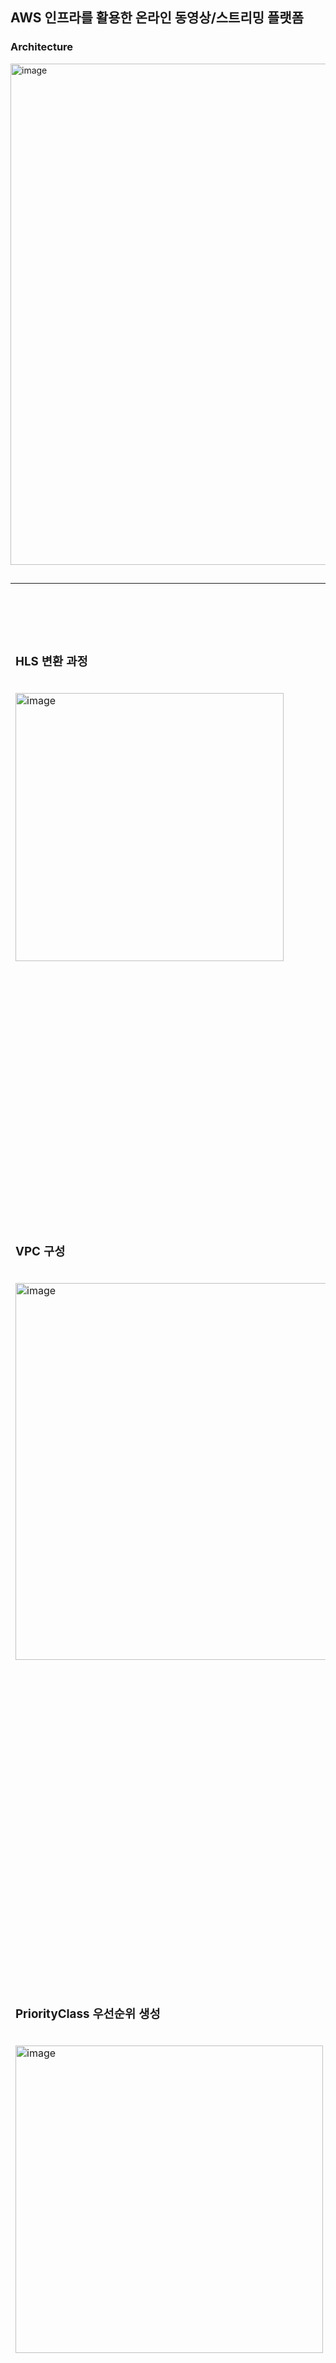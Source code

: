 ## AWS 인프라를 활용한 온라인 동영상/스트리밍 플랫폼

### Architecture
<img width="802" alt="image" src="https://github.com/user-attachments/assets/58a323d7-44bd-438f-9947-84608dd67ebe">


## 

<table>

  <tr>
    <td colspan="2" style="text-align: center;">
      AWS MediaConvert
    </td>
  </tr>
  
  <tr>
    <td>
      <h3> HLS 변환 과정 </h3>
      <br>
      <img width="429" alt="image" src="https://github.com/user-attachments/assets/eae5e18f-8899-41be-86ba-34b996d2669d">
    </td>
    <td>
      <h3> MediaConvert 템플릿 설정 </h3>
      <br>
      <img width="539" alt="image" src="https://github.com/user-attachments/assets/ed4a0ac2-4473-4f55-8f6f-7fdaa66d1b59">
    </td>
  </tr>

  <tr>
    <td colspan="2" style="text-align: center;">
      Network + ALB
    </td>
  </tr>
  
  <tr>
    <td>
      <h3> VPC 구성 </h3>
      <br>
      <img width="603" alt="image" src="https://github.com/user-attachments/assets/edf2e8a4-c9f6-49f8-8076-39386d4cc5c4">
    </td>
    <td>
      <h3> ALB 구성/Ingress 확인 </h3>
      <br>
      <img width="613" alt="image" src="https://github.com/user-attachments/assets/4f1b9dfd-91af-490a-bbdf-abdc3173b7d0">
      <img width="662" alt="image" src="https://github.com/user-attachments/assets/58d9a1b8-4b8d-4e4d-ae72-3f1e6a90d32c">
    </td>
  </tr>



  <tr>
    <td colspan="2" style="text-align: center;">
      Cluster Over Provisioning
    </td>
  </tr>

  

  <tr>
    <td>
      <h3> PriorityClass 우선순위 생성 </h3>
      <br>
      <img width="492" alt="image" src="https://github.com/user-attachments/assets/8b51aada-f2ef-448e-b4e3-a664994c65c7">
    </td>
    <td>
      <h3> pause pod 배포 + 상태 확인 </h3>
      <br>
      <img width="186" alt="image" src="https://github.com/user-attachments/assets/b04285d7-8c66-45f6-b5c8-0d9fb89ddc62">
      <img width="620" alt="image" src="https://github.com/user-attachments/assets/fd8de049-de65-419a-80e6-22ec1bc1a360">
    </td>
  </tr>
  
  <tr>
    <td colspan="2" style="text-align: center;">
      Horizontal Pod Autoscaler
    </td>
  </tr>

  <tr>
    <td>
      <h3> HPA cpu 50% </h3>
      <br>
      <img width="235" alt="image" src="https://github.com/user-attachments/assets/649fb04f-e13e-4590-a603-ce51dcdf76a7">
    </td>
    <td>
      <h3> 스케일링 확인 </h3>
      <br>
      <img width="750" alt="image" src="https://github.com/user-attachments/assets/2c0fbd3a-a30f-4e46-b764-aca8b459d969">
    </td>
  </tr>

  <tr>
    <td colspan="2" style="text-align: center;">
      Congito 인증/인가
    </td>
  </tr>

  <tr>
    <td>
      <h3> Client (amazon-cognito-identity-js) </h3>
      <br>
      <img width="561" alt="image" src="https://github.com/user-attachments/assets/67323322-89da-41fa-bb41-6cd1d0e938d5">
      <img width="367" alt="image" src="https://github.com/user-attachments/assets/15358ecf-7ffe-48f8-bffa-6be82c5bf1e8">
    </td>
    <td>
      <h3> Server (FastAPI) </h3>
      <br>
      <img width="367" alt="image" src="https://github.com/user-attachments/assets/48f94199-003a-4ec3-8888-78c2f9bda69d">
    </td>
  </tr>

  <tr>
    <td colspan="2" style="text-align: center;">
      IRSA(IAM Roles for Service Accounts)
    </td>
  </tr>

  <tr>
    <td>
      <h3> Services Account + IAM role </h3>
      <br>
      <img width="463" alt="image" src="https://github.com/user-attachments/assets/84152e81-11ae-4285-8f2a-3c73c2f58ad6">
    </td>
    <td>
      <h3> ServiceAccountName(Deployment) </h3>
      <br>
      <img width="340" alt="image" src="https://github.com/user-attachments/assets/5991723f-b74a-4140-88a4-e0f428e9d35c">
    </td>
  </tr>

  <tr>
    <td colspan="2" style="text-align: center;">
      CI/CD
    </td>
  </tr>

  <tr>
    <td>
      <h3> Github Actions </h3>
      <br>
      <img width="461" alt="image" src="https://github.com/user-attachments/assets/f950ec02-43d9-486d-abfb-ac7fb508d472">
    </td>
    <td>
      <h3> ArgoCD </h3>
      <br>
      <img width="704" alt="image" src="https://github.com/user-attachments/assets/80f00a87-110d-41cc-98c5-8b30b19345f8">
    </td>
  </tr>

  <tr>
    <td colspan="2" style="text-align: center;">
      Observability
    </td>
  </tr>

  <tr>
    <td>
      <h3> monitoring </h3>
      <br>
      <img width="590" alt="image" src="https://github.com/user-attachments/assets/20f96011-1c3e-4fac-bce0-59bb1ff8d194">
    </td>
    <td>
      <h3> service mesh </h3>
      <br>
      <img width="459" alt="image" src="https://github.com/user-attachments/assets/8462e046-5450-4152-9401-bb5aa60577b0">
      <img width="526" alt="image" src="https://github.com/user-attachments/assets/fee0f77f-9541-4044-a9d9-a69a9c884f3b">
    </td>
  </tr>

  
</table>
